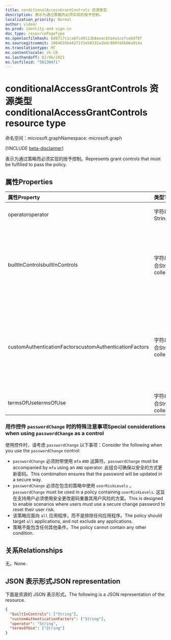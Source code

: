 ```yaml
---
title: conditionalAccessGrantControls 资源类型
description: 表示为通过策略而必须实现的授予控制。
localization_priority: Normal
author: videor
ms.prod: identity-and-sign-in
doc_type: resourcePageType
ms.openlocfilehash: 6d8717c1ca8fcd9113b8aeacb5a4a1cefce8df8f
ms.sourcegitcommit: 1004835b44271f2e50332a1bdc9097d4b06a914a
ms.translationtype: MT
ms.contentlocale: zh-CN
ms.lasthandoff: 02/06/2021
ms.locfileid: "50130471"
---
```

# <a name="conditionalaccessgrantcontrols-resource-type"></a><span data-ttu-id="2b4e5-103">conditionalAccessGrantControls 资源类型</span><span class="sxs-lookup"><span data-stu-id="2b4e5-103">conditionalAccessGrantControls resource type</span></span>

<span data-ttu-id="2b4e5-104">命名空间：microsoft.graph</span><span class="sxs-lookup"><span data-stu-id="2b4e5-104">Namespace: microsoft.graph</span></span>

[!INCLUDE [beta-disclaimer](../../includes/beta-disclaimer.md)]

<span data-ttu-id="2b4e5-105">表示为通过策略而必须实现的授予控制。</span><span class="sxs-lookup"><span data-stu-id="2b4e5-105">Represents grant controls that must be fulfilled to pass the policy.</span></span>

## <a name="properties"></a><span data-ttu-id="2b4e5-106">属性</span><span class="sxs-lookup"><span data-stu-id="2b4e5-106">Properties</span></span>

| <span data-ttu-id="2b4e5-107">属性</span><span class="sxs-lookup"><span data-stu-id="2b4e5-107">Property</span></span> | <span data-ttu-id="2b4e5-108">类型</span><span class="sxs-lookup"><span data-stu-id="2b4e5-108">Type</span></span> | <span data-ttu-id="2b4e5-109">说明</span><span class="sxs-lookup"><span data-stu-id="2b4e5-109">Description</span></span> |
|:-------- |:---- |:----------- |
| <span data-ttu-id="2b4e5-110">operator</span><span class="sxs-lookup"><span data-stu-id="2b4e5-110">operator</span></span> | <span data-ttu-id="2b4e5-111">字符串</span><span class="sxs-lookup"><span data-stu-id="2b4e5-111">String</span></span> | <span data-ttu-id="2b4e5-112">定义授予控件的关系。</span><span class="sxs-lookup"><span data-stu-id="2b4e5-112">Defines the relationship of the grant controls.</span></span> <span data-ttu-id="2b4e5-113">可能的值： `AND` `OR` .</span><span class="sxs-lookup"><span data-stu-id="2b4e5-113">Possible values: `AND`, `OR`.</span></span> |
| <span data-ttu-id="2b4e5-114">builtInControls</span><span class="sxs-lookup"><span data-stu-id="2b4e5-114">builtInControls</span></span> | <span data-ttu-id="2b4e5-115">字符串集合</span><span class="sxs-lookup"><span data-stu-id="2b4e5-115">String collection</span></span> | <span data-ttu-id="2b4e5-116">策略所需的内置控件的值列表。</span><span class="sxs-lookup"><span data-stu-id="2b4e5-116">List of values of built-in controls required by the policy.</span></span> <span data-ttu-id="2b4e5-117">可能的值： `block` `mfa` ， ， ， `compliantDevice` ， `domainJoinedDevice` `approvedApplication` `compliantApplication` 。 `passwordChange`</span><span class="sxs-lookup"><span data-stu-id="2b4e5-117">Possible values: `block`, `mfa`, `compliantDevice`, `domainJoinedDevice`, `approvedApplication`, `compliantApplication`, `passwordChange`.</span></span> |
| <span data-ttu-id="2b4e5-118">customAuthenticationFactors</span><span class="sxs-lookup"><span data-stu-id="2b4e5-118">customAuthenticationFactors</span></span> | <span data-ttu-id="2b4e5-119">字符串集合</span><span class="sxs-lookup"><span data-stu-id="2b4e5-119">String collection</span></span> | <span data-ttu-id="2b4e5-120">策略所需的自定义控件的 ID 列表。</span><span class="sxs-lookup"><span data-stu-id="2b4e5-120">List of custom controls IDs required by the policy.</span></span> <span data-ttu-id="2b4e5-121">在此处了解有关自定义控件的更多信息： https://docs.microsoft.com/azure/active-directory/conditional-access/controls#custom-controls-preview</span><span class="sxs-lookup"><span data-stu-id="2b4e5-121">Learn more about custom controls here: https://docs.microsoft.com/azure/active-directory/conditional-access/controls#custom-controls-preview</span></span> |
| <span data-ttu-id="2b4e5-122">termsOfUse</span><span class="sxs-lookup"><span data-stu-id="2b4e5-122">termsOfUse</span></span> | <span data-ttu-id="2b4e5-123">字符串集合</span><span class="sxs-lookup"><span data-stu-id="2b4e5-123">String collection</span></span> | <span data-ttu-id="2b4e5-124">策略 [所需的](agreement.md) 使用条款 ID 列表。</span><span class="sxs-lookup"><span data-stu-id="2b4e5-124">List of [terms of use](agreement.md) IDs required by the policy.</span></span> |

### <a name="special-considerations-when-using-passwordchange-as-a-control"></a><span data-ttu-id="2b4e5-125">用作控件 `passwordChange` 时的特殊注意事项</span><span class="sxs-lookup"><span data-stu-id="2b4e5-125">Special considerations when using `passwordChange` as a control</span></span>

<span data-ttu-id="2b4e5-126">使用控件时，请考虑 `passwordChange` 以下事项：</span><span class="sxs-lookup"><span data-stu-id="2b4e5-126">Consider the following when you use the `passwordChange` control:</span></span> 

- <span data-ttu-id="2b4e5-127">`passwordChange` 必须附带使用 `mfa` `AND` 运算符。</span><span class="sxs-lookup"><span data-stu-id="2b4e5-127">`passwordChange` must be accompanied by `mfa` using an `AND` operator.</span></span> <span data-ttu-id="2b4e5-128">此组合可确保以安全的方式更新密码。</span><span class="sxs-lookup"><span data-stu-id="2b4e5-128">This combination ensures that the password will be updated in a secure way.</span></span>
- <span data-ttu-id="2b4e5-129">`passwordChange` 必须在包含的策略中使用 `userRiskLevels` 。</span><span class="sxs-lookup"><span data-stu-id="2b4e5-129">`passwordChange` must be used in a policy containing `userRiskLevels`.</span></span> <span data-ttu-id="2b4e5-130">这旨在支持用户必须使用安全更改密码重置其用户风险的方案。</span><span class="sxs-lookup"><span data-stu-id="2b4e5-130">This is designed to enable scenarios where users must use a secure change password to reset their user risk.</span></span>
- <span data-ttu-id="2b4e5-131">该策略应面向 `all` 应用程序，而不是排除任何应用程序。</span><span class="sxs-lookup"><span data-stu-id="2b4e5-131">The policy should target `all` applications, and not exclude any applications.</span></span>
- <span data-ttu-id="2b4e5-132">策略不能包含任何其他条件。</span><span class="sxs-lookup"><span data-stu-id="2b4e5-132">The policy cannot contain any other condition.</span></span>

## <a name="relationships"></a><span data-ttu-id="2b4e5-133">关系</span><span class="sxs-lookup"><span data-stu-id="2b4e5-133">Relationships</span></span>

<span data-ttu-id="2b4e5-134">无。</span><span class="sxs-lookup"><span data-stu-id="2b4e5-134">None.</span></span>

## <a name="json-representation"></a><span data-ttu-id="2b4e5-135">JSON 表示形式</span><span class="sxs-lookup"><span data-stu-id="2b4e5-135">JSON representation</span></span>

<span data-ttu-id="2b4e5-136">下面是资源的 JSON 表示形式。</span><span class="sxs-lookup"><span data-stu-id="2b4e5-136">The following is a JSON representation of the resource.</span></span>

<!-- {
  "blockType": "resource",
  "optionalProperties": [
    "operator",
    "builtInControls",
    "customAuthenticationFactors",
    "termsOfUse"
  ],
  "@odata.type": "microsoft.graph.conditionalAccessGrantControls",
  "baseType": null
}-->

```json
{
  "builtInControls": ["String"],
  "customAuthenticationFactors": ["String"],
  "operator": "String",
  "termsOfUse": ["String"]
}
```

<!-- uuid: 16cd6b66-4b1a-43a1-adaf-3a886856ed98
2019-02-04 14:57:30 UTC -->
<!-- {
  "type": "#page.annotation",
  "description": "conditionalAccessGrantControls resource",
  "keywords": "",
  "section": "documentation",
  "tocPath": ""
}-->


